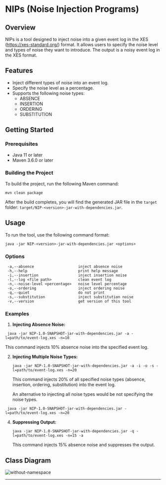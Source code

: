 # NIPs (Noise Injection Programs)

## Overview

NIPs is a tool designed to inject noise into a given event log in the XES (https://xes-standard.org/) format. It allows users to specify the noise level and types of noise they want to introduce. The output is a noisy event log in the XES format.

## Features

- Inject different types of noise into an event log.
- Specify the noise level as a percentage.
- Supports the following noise types:
  - ABSENCE
  - INSERTION
  - ORDERING
  - SUBSTITUTION

## Getting Started

### Prerequisites

- Java 11 or later
- Maven 3.6.0 or later

### Building the Project

To build the project, run the following Maven command:

```
mvn clean package
```

After the build completes, you will find the generated JAR file in the `target` folder: `target/NIP-<version>-jar-with-dependencies.jar`.

## Usage

To run the tool, use the following command format:

```
java -jar NIP-<version>-jar-with-dependencies.jar <options>
```

### Options

```
 -a,--absence                    inject absence noise
 -h,--help                       print help message
 -i,--insertion                  inject insertion noise
 -l,--log <file path>            clean event log
 -n,--noise-level <percentage>   noise level percentage
 -o,--ordering                   inject ordering noise
 -q,--quiet                      do not print
 -s,--substitution               inject substitution noise
 -v,--version                    get version of this tool
```

### Examples

1. **Injecting Absence Noise:**

  ```
   java -jar NIP-1.0-SNAPSHOT-jar-with-dependencies.jar -a -l=path/to/event-log.xes -n=10
   ```

   This command injects 10% absence noise into the specified event log.

2. **Injecting Multiple Noise Types:**

   ```
   java -jar NIP-1.0-SNAPSHOT-jar-with-dependencies.jar -a -i -o -s -l=path/to/event-log.xes -n=20
   ```

   This command injects 20% of all specified noise types (absence, insertion, ordering, substitution) into the event log.

   An alternative to injecting all noise types would be not specifying the noise types.
   
  ```
   java -jar NIP-1.0-SNAPSHOT-jar-with-dependencies.jar -l=path/to/event-log.xes -n=20
   ```

4. **Suppressing Output:**

   ```
   java -jar NIP-1.0-SNAPSHOT-jar-with-dependencies.jar -q -l=path/to/event-log.xes -n=15 -a
   ```

   This command injects 15% absence noise and suppresses the output.

## Class Diagram

![without-namespace](https://github.com/AnandiKarunaratne/NIP/assets/49262441/a1892457-3ea8-4b7b-bc55-8d4a9be4dd30)

---
